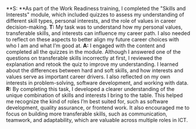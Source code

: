 **S: **As part of the Work Readiness training, I completed the "Skills and Interests" module, which included quizzes to assess my understanding of different skill types, personal interests, and the role of values in career decision-making.
**T:** My task was to understand how my personal values, transferable skills, and interests can influence my career path. I also needed to reflect on these aspects to better align my future career choices with who I am and what I’m good at.
**A:** I engaged with the content and completed all the quizzes in the module. Although I answered one of the questions on transferable skills incorrectly at first, I reviewed the explanation and retook the quiz to improve my understanding. I learned about the differences between hard and soft skills, and how interests and values serve as important career drivers. I also reflected on my own interests in problem-solving, software development, and working with data.
**R:** By completing this task, I developed a clearer understanding of the unique combination of skills and interests I bring to the table. This helped me recognize the kind of roles I’m best suited for, such as software development, quality assurance, or frontend work. It also encouraged me to focus on building more transferable skills, such as communication, teamwork, and adaptability, which are valuable across multiple roles in ICT.


